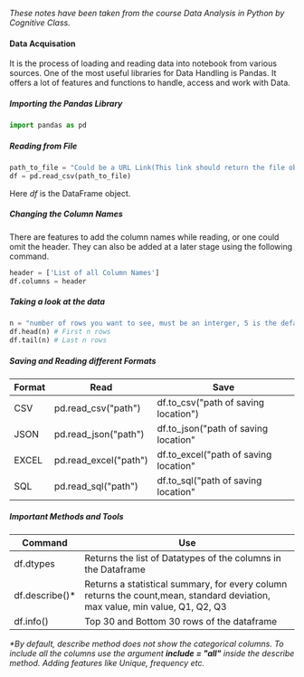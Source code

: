 *These notes have been taken from the course Data Analysis in Python by Cognitive Class.*

#### Data Acquisation
It is the process of loading and reading data into notebook from various sources. One of the most useful libraries for Data Handling is Pandas. It offers a lot of features and functions to handle, access and work with Data.

##### Importing the Pandas Library

```python
import pandas as pd
```
##### Reading from File

```python
path_to_file = "Could be a URL Link(This link should return the file object and not html page) or the address of the File on the Disk"
df = pd.read_csv(path_to_file)
```
Here *df* is the DataFrame object. 

##### Changing the Column Names

There are features to add the column names while reading, or one could omit the header. They can also be added at a later stage using the following command.
```python
header = ['List of all Column Names']
df.columns = header
```

##### Taking a look at the data
```python
n = "number of rows you want to see, must be an interger, 5 is the default value"
df.head(n) # First n rows
df.tail(n) # Last n rows
```

##### Saving and Reading different Formats

|Format|Read|Save|
----|----|----
|CSV|pd.read_csv("path")|df.to_csv("path of saving location")|
|JSON|pd.read_json("path")|df.to_json("path of saving location"|
|EXCEL|pd.read_excel("path")|df.to_excel("path of saving location"|
|SQL|pd.read_sql("path")|df.to_sql("path of saving location"|

##### Important Methods and Tools

|Command|Use|
----|----
|df.dtypes| Returns the list of Datatypes of the columns in the Dataframe|
|df.describe()*| Returns a statistical summary, for every column returns the count,mean, standard deviation, max value, min value, Q1, Q2, Q3|
|df.info()|Top 30 and Bottom 30 rows of the dataframe|


*\*By default, describe method does not show the categorical columns. To include all the columns use the argument **include = "all"** inside the describe method. Adding features like Unique, frequency etc.*
